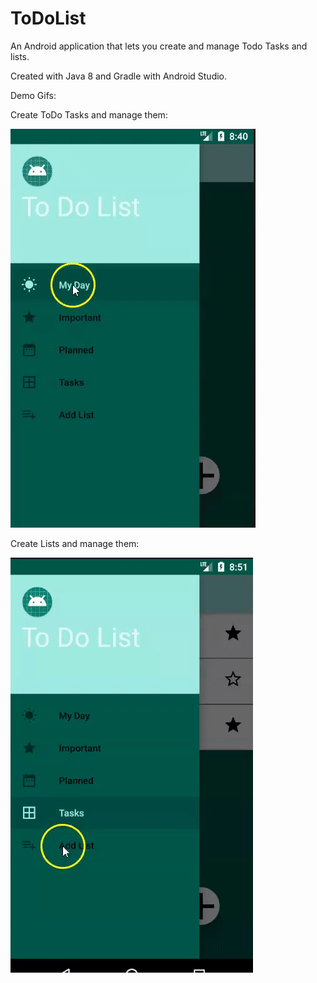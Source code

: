 # ToDoList

An Android application that lets you create and manage Todo Tasks and lists. 

Created with Java 8 and Gradle with Android Studio.

Demo Gifs:

Create ToDo Tasks and manage them:

![Atl Text](https://github.com/R3713X/ToDoList/blob/master/app/src/main/res/samle-gifs/1.gif) 

Create Lists and manage them:

![Atl Text](https://github.com/R3713X/ToDoList/blob/master/app/src/main/res/samle-gifs/2.gif) 
